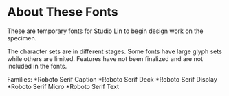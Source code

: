 # About These Fonts

These are temporary fonts for Studio Lin to begin design work on the specimen. 

The character sets are in different stages. Some fonts have large glyph sets while others are limited. 
Features have not been finalized and are not included in the fonts. 

Families:
*Roboto Serif Caption
*Roboto Serif Deck
*Roboto Serif Display
*Roboto Serif Micro
*Roboto Serif Text